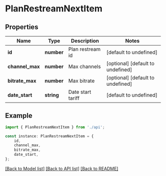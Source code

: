 # PlanRestreamNextItem


## Properties

Name | Type | Description | Notes
------------ | ------------- | ------------- | -------------
**id** | **number** | Plan restream id | [default to undefined]
**channel_max** | **number** | Max channels | [optional] [default to undefined]
**bitrate_max** | **number** | Max bitrate | [optional] [default to undefined]
**date_start** | **string** | Date start tariff | [default to undefined]

## Example

```typescript
import { PlanRestreamNextItem } from './api';

const instance: PlanRestreamNextItem = {
    id,
    channel_max,
    bitrate_max,
    date_start,
};
```

[[Back to Model list]](../README.md#documentation-for-models) [[Back to API list]](../README.md#documentation-for-api-endpoints) [[Back to README]](../README.md)
